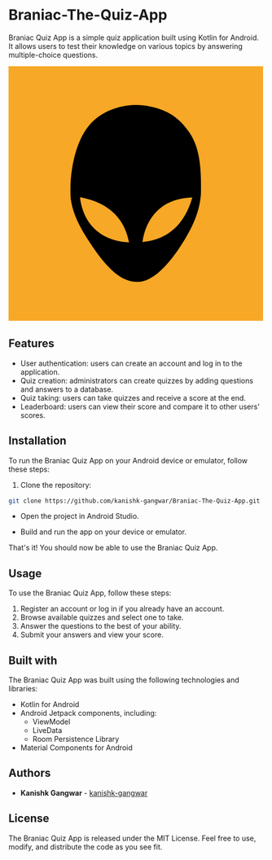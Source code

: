 # Braniac-The-Quiz-App

Braniac Quiz App is a simple quiz application built using Kotlin for Android. It allows users to test their knowledge on various topics by answering multiple-choice questions.

![Alt Text](appLogo.png)

## Features

- User authentication: users can create an account and log in to the application.
- Quiz creation: administrators can create quizzes by adding questions and answers to a database.
- Quiz taking: users can take quizzes and receive a score at the end.
- Leaderboard: users can view their score and compare it to other users' scores.

## Installation

To run the Braniac Quiz App on your Android device or emulator, follow these steps:

1. Clone the repository:

```bash
git clone https://github.com/kanishk-gangwar/Braniac-The-Quiz-App.git
```
- Open the project in Android Studio.

- Build and run the app on your device or emulator.

That's it! You should now be able to use the Braniac Quiz App.

## Usage

To use the Braniac Quiz App, follow these steps:

1. Register an account or log in if you already have an account.
2. Browse available quizzes and select one to take.
3. Answer the questions to the best of your ability.
4. Submit your answers and view your score.

## Built with

The Braniac Quiz App was built using the following technologies and libraries:

- Kotlin for Android
- Android Jetpack components, including:
  - ViewModel
  - LiveData
  - Room Persistence Library
- Material Components for Android


## Authors

- **Kanishk Gangwar** - [kanishk-gangwar](https://github.com/kanishk-gangwar)

## License

The Braniac Quiz App is released under the MIT License. Feel free to use, modify, and distribute the code as you see fit.
